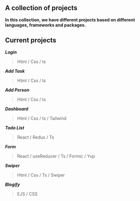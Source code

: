 ## A collection of projects

<b> In this collection, we have different projects based on different languages, frameworks and packages. </b>


## Current projects
<b><i>Login</i><br /></b>
>  Html / Css / ts  <br />

<b><i>Add Task</i> <br /></b>
> Html / Css / ts  <br />

<b><i>Add Person</i><br /></b>
> Html / Css / ts  <br />

<b><i>Dashboard</i><br /></b>
> Html / Css / ts / Tailwind <br />

<b><i>Todo List</i><br /></b>
> React / Redux / Ts <br />

<b><i>Form</i><br /></b>
> React / useReducer / Ts  / Formic / Yup <br />

<b><i>Swiper</i><br /></b>
> Html / Css / Ts  / Swiper <br />

<b><i>Blogify</i><br /></b>
> EJS / CSS <br />

